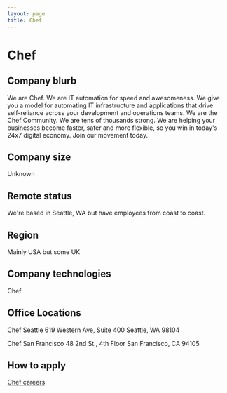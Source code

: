 ```yaml
---
layout: page
title: Chef
---
```


# Chef

## Company blurb

We are Chef. We are IT automation for speed and awesomeness. We give you a model for automating IT infrastructure and applications that drive self-reliance across your development and operations teams. We are the Chef Community. We are tens of thousands strong. We are helping your businesses become faster, safer and more flexible, so you win in today's 24x7 digital economy. Join our movement today.

## Company size

Unknown

## Remote status

We're based in Seattle, WA but have employees from coast to coast.

## Region

Mainly USA but some UK

## Company technologies

Chef

## Office Locations

Chef Seattle
619 Western Ave, Suite 400
Seattle, WA 98104

Chef San Francisco
48 2nd St., 4th Floor
San Francisco, CA 94105

## How to apply

[Chef careers](https://www.chef.io/careers/)
